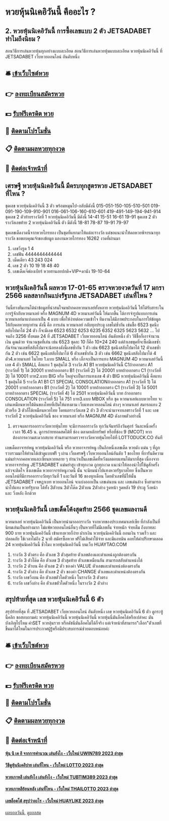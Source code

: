 # หวยหุ้นนิเคอิวันนี้ คืออะไร ?
## 2. หวยหุ้นนิเคอิวันนี้ การซื้อเลขแบบ 2 ตัว JETSADABET ทำไมถึงนิยม ?
สอนวิธีการเล่นหวยหุ้นทุกอย่างแบบละเอียด
สอนวิธีการเล่นหวยหุ้นแบบละเอียด หวยหุ้นนิเคอิวันนี้ ที่ JETSADABET เว็บหวยออนไลน์ อันดับหนึ่ง

## 🛎 [เข้าเว็บไซต์หวย](https://bit.ly/3BG5bNw)
## 👉 [ลงทะเบียนสมัครหวย](https://bit.ly/3BG5bNw)
## 💵 [รับฟรีเครดิต หวย](https://bit.ly/3C3mvgS)
## 👑 [ติดตามโปรโมชั่น](https://bit.ly/3C3mvgS)
## 📋 [ติดตามผลหวยทุกงวด](https://bit.ly/3C3mvgS)
## 📱 [ติดต่อเจ้าหน้าที่](https://bit.ly/3C3mvgS)

## เศรษฐี หวยหุ้นนิเคอิวันนี้ มีครบทุกสูตรหวย JETSADABET ที่ไหน ?
ชุดเลข หวยหุ้นนิเคอิวันนี้ 3 ตัว พร้อมหมุนไป-กลับมีดังนี้
015-051-150-105-510-501
019-091-190-109-910-901
016-061-106-160-610-601
419-491-149-194-941-914
ชุดเลข 2 ตัวท้ายรางวัลที่ 1 หวยหุ้นนิเคอิวันนี้ มีดังนี้
14-41
15-51
16-61
19-91
ชุดเลข 2 ตัว รางวัลเลขท้าย 2 หวยหุ้นนิเคอิวันนี้ ตัว มีดังนี้
18-81
78-87
19-91
79-97

ชุดเลขเด็ดงวดนี้จากหวยไกรทอง เป็นชุดที่แยกมาให้แต่ละรางวัล แต่ขอแนะนำให้คอหวยพิจารณาทุกรางวัล
ขอขอบคุณเจ้าของข้อมูล
ผลงานหวยไกรทอง 16262 งวดที่ผ่านมา
1. เลขวิ่งรูด 1 4
2. เลขฟัน 4444444444444
3. เม็ดเดียว 43 243 024
4. เลข 2 ตัว 10 19 18 48 40
5. เลขเด็ดเจ๊ฟองเบียร์ หวยฮานอยปกติ+VIP+ดานัง 19-10-64

## หวยหุ้นนิเคอิวันนี้ ผลหวย 17-01-65 ตรวจหวยงวดวันที่ 17 มกรา 2566 ผลสลากกินแบ่งรัฐบาล JETSADABET เล่นที่ไหน ?
วันนี้ทางทีมงานได้นำข้อมูลที่น่าสนใจมาฝากคอหวยมาเลย์ทั้งหลาย หวยหุ้นนิเคอิวันนี้ ให้ได้รับสาระในการรู้จักกับหวยมาเลย์ หรือ MAGNUM 4D หวยมาเลย์วันนี้ ให้มากขึ้น ได้การจำรูปแบบการเล่นหวยมาเลย์มาแบ่งออกเป็น 4 แบบ เพื่อให้ง่ายต่อความเข้าใจ ทีมงานได้มีภาพประกอบในการให้ข้อมูลให้กับคอหวยทุกท่าน ดังนี้
คือ การเล่น หวยมาเลย์ กลับทุกประตู เลขไม่ซ้ำกัน เช่นชื้อ 6523 ชุดนึงสลับไปมาได้ 24 ตัว ก็จะมีเลข 6523 6532 6253 6235 6352 6325 5623 5632 … ไปจนถึง 3256 ทั้งหมด 24 ที่ JETSADABET เว็บหวยออนไลน์ อันดับหนึ่ง ตัว วิธีชื้อก็เอาจำนวนเงิน คูณด้วย จำนวนชุดที่เล่น เช่น 6523 ชุดละ 10 ก็คือ 10×24 240 แต่ถ้าเลขชุดที่จะซื้อมีเลขซ้ำกันจำนวนเลขที่สลับไปมาจะน้อยลงดังนี้เลขซ้ำกัน 1 ตัว เช่น 6623 ชุดนึงสลับไปมาได้ 12 ตัวเลขซ้ำกัน 2 ตัว เช่น 6622 ชุดนึงสลับไปมาได้ 6 ตัวเลขซ้ำกัน 3 ตัว เช่น 6662 ชุดนึงสลับไปมาได้ 4 ตัว4.หวยมาเลย์ ในไทย
1.แบบ SMALL หรือ เล็กจะเป็นการแทง MAGNUM 4D หวยมาเลย์วันนี้ เลข 4 ตัว SMALL คือแทง 1 ชุดลุ้นได้ 3 รางวัล A1 B1 หวยหุ้นนิเคอิวันนี้ C1ถ้าออกตรง A1 (รางวัลที่ 1) ได้ 30001 บาทถ้าออกตรง B1 (รางวัลที่ 2) ได้ 20001 บาทถ้าออกตรง C1 (รางวัลที่ 3) ได้ 10001 บาท2.แบบ BIG หรือ ใหญ่จะเป็นการแทงเลข 4 ตัว BIG หวยหุ้นนิเคอิวันนี้ คือแทง 1 ชุดลุ้นได้ 5 รางวัล A1 B1 C1 SPECIAL CONSOLATIONถ้าออกตรง A1 (รางวัลที่ 1) ได้ 20001 บาทถ้าออกตรง B1 (รางวัลที่ 2) ได้ 10001 บาทถ้าออกตรง C1 (รางวัลที่ 3) ได้ 5001 บาทถ้าออกตรง SPECIAL (รางวัลที่ 4) ได้ 2501 หวยหุ้นนิเคอิวันนี้ บาท ถ้าออกตรง CONSOLATION (รางวัลที่ 5) ได้ 751 บาท3.แบบ MBOX หรือ ชุด
หวยมาเลย์แบบหวยไทย จะเล่นเหมือนหวยใต้ดินของไทยที่เปิดให้แทงตาม เว็บแทงหวยออนไลน์ ต่างๆ หวยมาเลย์ สมารถแทง 2 ตัวหรือ 3 ตัวก็ได้เหมือนหวยไทย โดยผลรางวัลเลข 2 ตัว 3 ตัวจะนำมาจากเลขรางวัลที่ 1 และ เลขรางวัลที่ 2 หวยหุ้นนิเคอิวันนี้ ของ หวยมาเลย์ หรือ MAGNUM 4D ดังภาพตัวอย่างนี้
1. ตรวจผลการออกรางวัลหวยหุ้นไทย จะมีการออกรางวัล ทุกวันจันทร์ถึงวันศุกร์ วันละหนึ่งครั้ง เวลา 16.45 น. ดูการถ่ายทอดสดได้ที่ ช่อง ตลาดหลักทรัพย์ หรือที่ช่อง 9 (MCOT) หากต้องการความสะดวกสบาย ท่านสามารถตรวจรางวัลหวยหุ้นไทยได้ที่ LOTTODUCK.CO ทันที

เลขเด็ดอาจารย์หนู หวยหุ้นนิเคอิวันนี้ หรือ หวยอาจารย์หนู เป็นอีกหนึ่งเลขเด็ด หวยดัง แม่น ๆ ที่ถูกรวบรวมมาให้ท่านได้เข้าดูแบบฟรี ๆ ผ่าน เว็บเศรษฐี เว็บหวยออนไลน์อันดับ 1 ของไทย ที่การันตีความแม่นยำจากคอหวยและเซียนหวยหลาย ๆ ท่านว่าเป็นเลขเด็ดที่หวังผลตอบแทนได้มากที่สุด เนื่องจาก หวยอาจารย์หนู JETSADABET แม่นยำสูง เข้าทุกงวด ถูกทุกงวด แนะนำให้ลองนำไปใช้ดูสักครั้งแล้วจะติดใจ
ซึ่งเลขเด็ด หวยอาจารย์หนูงวดนี้ นั้น จะนิยมนำไปแทงหวยรัฐบาลไทย ซึ่งเป็นหวยออนไลน์ที่มีการออกรางวัลทุกวันที่ 1 และวันที่ 16 ของทุกเดือน โดยตัวเลขที่มีให้นั้น JETSADABET เจษฎาเบท หวยออนไลน์ จะแบ่งออกเป็น เลขเด่นบน และ เลขเด่นล่าง ซึ่งสามารถนำไปแทง หวยรัฐบาล ได้ทั้ง 3ตัวบน 3ตัวโต๊ด 2ตัวบน 2ตัวล่าง รูดหน้า รูดหลัง 19 ประตู วิ่งหน้า และ วิ่งหลัง อีกด้วย

## หวยหุ้นนิเคอิวันนี้ เลขเด็ดโค้งสุดท้าย 2566 ชุดเลขผลงานดี
หวยมาเลย์ หวยหุ้นนิเคอิวันนี้ เป็นหวยนำมาออกรางวัล จากหวยของประเทศมาเลย์เซีย ที่กำลังเป็นที่นิยมเล่นเป็นอย่างมาก ไม่แพ้หวยออนไลน์อื่นๆ เป็นหวยที่ไม่มีเลขอั้น จ่ายหนัก จ่ายเต็ม ถึงบาทละ 900 บาท หวยหุ้นนิเคอิวันนี้ เข้าแทงหวยก็ง่าย ฝากเงิน หวยหุ้นนิเคอิวันนี้ ถอนเงิน รวดเร็ว และปลอดภัย ใช้เวลาไม่ถึง 2 นาที สมัครซื้อหวย ฟรีไม่เสียค่าใช้จ่าย และมีแอทมิน คอยให้คำปรึกษาตลอด 24 หวยหุ้นนิเคอิวันนี้ ชั่วโมง หวยหุ้นนิเคอิวันนี้ บนเว็บ HUAYTAO.COM
1. รางวัล 3 ตัวตรง คือ ตัวเลข 3 ตัวสุดท้าย ตัวเลขต้องและตำแหน่งถูกต้องตรงกัน
2. รางวัล 3 ตัวโต๊ด คือ ตัวเลข 3 ตัวสุดท้าย ตัวเลขเหมือนกัน สามารถสลับตำแหน่งได้
3. รางวัล 2 ตัวบน คือ ตัวเลข 2 ตัว ของค่า VALUE ตัวเลขและตำแหน่งต้องตรงกัน
4. รางวัล 2 ตัวล่าง คือ ตัวเลข 2 ตัว ของค่า CHANGE ตัวเลขและตำแหน่งต้องตรงกัน
5. รางวัล เลขวิ่งบน คือ ตัวเลขตัวใดตัวหนึ่ง ในรางวัล 3 ตัวตรง
6. รางวัล เลขวิ่งล่าง คือ ตัวเลขตัวใดตัวหนึ่ง ในรางวัล 2 ตัวล่าง

## สรุปท้ายที่สุด เลข หวยหุ้นนิเคอิวันนี้ 6 ตัว
สรุปท้ายที่สุด ที่ JETSADABET เว็บหวยออนไลน์ อันดับหนึ่ง เลข หวยหุ้นนิเคอิวันนี้ 6 ตัว ดูกระทู้นี้คลิก
ขอสอบถามค่ะ หวยหุ้นนิเคอิวันนี้ หวยหุ้นนิเคอิวันนี้ หวยหุ้นนี่มันล็อคได้หรือเปล่าคะ
มันบังเอิญไปไหม ค่าSET หวยลุ้นรวย หรือดัชนีมันล็อคไม่ได้ก็จริง แต่เจ้าหน้าที่สามารถ"เลือก"ตัวเลขที่ขึ้นมาได้ไหมในการประกาศผู้รู้หรือมีประสบการณ์ช่วยตอบหน่อยค่ะ

## 🛎 [เข้าเว็บไซต์หวย](https://bit.ly/3BG5bNw)
## 👉 [ลงทะเบียนสมัครหวย](https://bit.ly/3BG5bNw)
## 💵 [รับฟรีเครดิต หวย](https://bit.ly/3C3mvgS)
## 👑 [ติดตามโปรโมชั่น](https://bit.ly/3C3mvgS)
## 📋 [ติดตามผลหวยทุกงวด](https://bit.ly/3C3mvgS)
## 📱 [ติดต่อเจ้าหน้าที่](https://bit.ly/3C3mvgS)

#### [หุ้น นิ เค อิ จากการคำนวณ เล่นยังไง - เว็บใหม่ UWIN789 2023 ล่าสุด](https://atom.io/themes/หุ้น%20นิ%20เค%20อิ%20จากการคำนวณ%20เล่นยังไง%20-%20เว็บใหม่%20uwin789%202023%20ล่าสุด)
#### [วิธีดูหุ้นนิเคอิบ่าย เล่นที่ไหน - เว็บใหม่ LOTTO 2023 ล่าสุด](https://atom.io/themes/วิธีดูหุ้นนิเคอิบ่าย%20เล่นที่ไหน%20-%20เว็บใหม่%20lotto%202023%20ล่าสุด)
#### [หวยเกาหลี เล่นยังไง เล่นยังไง - เว็บใหม่ TUBTIM389 2023 ล่าสุด](https://atom.io/themes/หวยเกาหลี%20เล่นยังไง%20เล่นยังไง%20-%20เว็บใหม่%20tubtim389%202023%20ล่าสุด)
#### [หวยเกาหลีย้อนหลัง เล่นที่ไหน - เว็บใหม่ THAILOTTO 2023 ล่าสุด](https://atom.io/themes/หวยเกาหลีย้อนหลัง%20เล่นที่ไหน%20-%20เว็บใหม่%20thailotto%202023%20ล่าสุด)
#### [เลขล็อตโต้ สรุปว่าอะไร - เว็บใหม่ HUAYLIKE 2023 ล่าสุด](https://atom.io/themes/เลขล็อตโต้%20สรุปว่าอะไร%20-%20เว็บใหม่%20huaylike%202023%20ล่าสุด)

[ผลบอลวันนี้](https://siamsport.tv "ผลบอลวันนี้"), [ดูบอลสด](https://siamsport.tv/ดูบอลสด "ดูบอลสด")